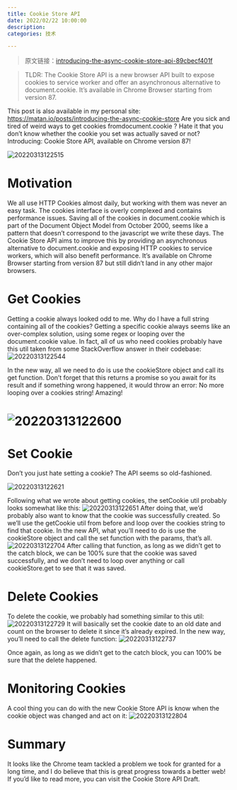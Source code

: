```yaml
---
title: Cookie Store API
date: 2022/02/22 10:00:00
description:
categories: 技术

---
```


> 原文链接：[introducing-the-async-cookie-store-api-89cbecf401f](https://medium.com/nmc-techblog/introducing-the-async-cookie-store-api-89cbecf401f)

> TLDR:
> The Cookie Store API is a new browser API built to expose cookies to service worker and offer an asynchronous alternative to document.cookie. It’s available in Chrome Browser starting from version 87.

This post is also available in my personal site:
https://matan.io/posts/introducing-the-async-cookie-store
Are you sick and tired of weird ways to get cookies fromdocument.cookie ? Hate it that you don’t know whether the cookie you set was actually saved or not? Introducing: Cookie Store API, available on Chrome version 87!

![20220313122515](https://images.scar.site/20220313122515.png)

# Motivation

We all use HTTP Cookies almost daily, but working with them was never an easy task.
The cookies interface is overly complexed and contains performance issues. Saving all of the cookies in document.cookie which is part of the Document Object Model from October 2000, seems like a pattern that doesn’t correspond to the javascript we write these days.
The Cookie Store API aims to improve this by providing an asynchronous alternative to document.cookie and exposing HTTP cookies to service workers, which will also benefit performance. It’s available on Chrome Browser starting from version 87 but still didn’t land in any other major browsers.

# Get Cookies

Getting a cookie always looked odd to me. Why do I have a full string containing all of the cookies? Getting a specific cookie always seems like an over-complex solution, using some regex or looping over the document.cookie value. In fact, all of us who need cookies probably have this util taken from some StackOverflow answer in their codebase:
![20220313122544](https://images.scar.site/20220313122544.png)

In the new way, all we need to do is use the cookieStore object and call its get function. Don’t forget that this returns a promise so you await for its result and if something wrong happened, it would throw an error:
No more looping over a cookies string! Amazing!

# ![20220313122600](https://images.scar.site/20220313122600.png)

# Set Cookie

Don’t you just hate setting a cookie? The API seems so old-fashioned.

![20220313122621](https://images.scar.site/20220313122621.png)

Following what we wrote about getting cookies, the setCookie util probably looks somewhat like this:
![20220313122651](https://images.scar.site/20220313122651.png)
After doing that, we’d probably also want to know that the cookie was successfully created. So we’ll use the getCookie util from before and loop over the cookies string to find that cookie.
In the new API, what you’ll need to do is use the cookieStore object and call the set function with the params, that’s all.
![20220313122704](https://images.scar.site/20220313122704.png)
After calling that function, as long as we didn’t get to the catch block, we can be 100% sure that the cookie was saved successfully, and we don’t need to loop over anything or call cookieStore.get to see that it was saved.

# Delete Cookies

To delete the cookie, we probably had something similar to this util:
![20220313122729](https://images.scar.site/20220313122729.png)
It will basically set the cookie date to an old date and count on the browser to delete it since it’s already expired.
In the new way, you’ll need to call the delete function:
![20220313122737](https://images.scar.site/20220313122737.png)

Once again, as long as we didn’t get to the catch block, you can 100% be sure that the delete happened.

# Monitoring Cookies

A cool thing you can do with the new Cookie Store API is know when the cookie object was changed and act on it:
![20220313122804](https://images.scar.site/20220313122804.png)

# Summary

It looks like the Chrome team tackled a problem we took for granted for a long time, and I do believe that this is great progress towards a better web!
If you’d like to read more, you can visit the Cookie Store API Draft.